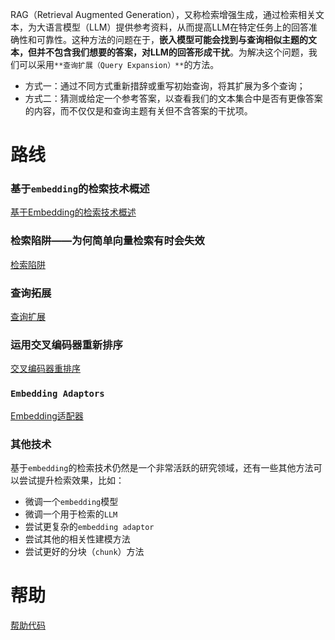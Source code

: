 RAG（Retrieval Augmented Generation），又称检索增强生成，通过检索相关文本，为大语言模型（LLM）提供参考资料，从而提高LLM在特定任务上的回答准确性和可靠性。这种方法的问题在于，**嵌入模型可能会找到与查询相似主题的文本，但并不包含我们想要的答案，对LLM的回答形成干扰**。为解决这个问题，我们可以采用`**查询扩展（Query Expansion）**`的方法。

+ 方式一：通过不同方式重新措辞或重写初始查询，将其扩展为多个查询；
+ 方式二：猜测或给定一个参考答案，以查看我们的文本集合中是否有更像答案的内容，而不仅仅是和查询主题有关但不含答案的干扰项。

# 路线
### 基于`embedding`的检索技术概述
[基于Embedding的检索技术概述](https://www.yuque.com/qiaokate/su87gb/av3za1uc6plt9k6h)

### 检索陷阱——为何简单向量检索有时会失效
[检索陷阱](https://www.yuque.com/qiaokate/su87gb/hm3iqgnlzxxo2403)

### 查询拓展
[查询扩展](https://www.yuque.com/qiaokate/su87gb/rqr3egtn76ad0ipo)

### 运用交叉编码器重新排序
[交叉编码器重排序](https://www.yuque.com/qiaokate/su87gb/ttfonilu2g69e0qg)

### `Embedding Adaptors`
[Embedding适配器](https://www.yuque.com/qiaokate/su87gb/nw544gfn714y6ugn)

### 其他技术
基于`embedding`的检索技术仍然是一个非常活跃的研究领域，还有一些其他方法可以尝试提升检索效果，比如：

+ 微调一个`embedding`模型
+ 微调一个用于检索的`LLM`
+ 尝试更复杂的`embedding adaptor`
+ 尝试其他的相关性建模方法
+ 尝试更好的分块（`chunk`）方法

# 帮助
[帮助代码](https://www.yuque.com/qiaokate/su87gb/qzu3xrrcdlnnnwxq)

